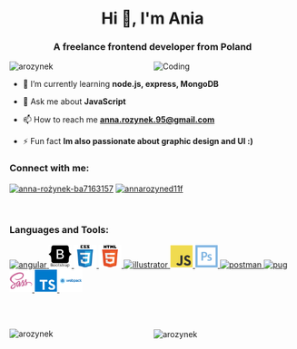 <h1 align="center">Hi 👋, I'm Ania</h1>
<h3 align="center">A freelance frontend developer from Poland</h3>
<img align="right" alt="Coding" width="250" src="https://img.freepik.com/free-vector/girl-working-from-her-laptop_75487-766.jpg?w=740&t=st=1684500959~exp=1684501559~hmac=02e20616edb72f913ec1e6034bb25c3b5734bba57c7913abf8fbd385c2692508)" alt="programmer" /> 


<p align="left"> <img src="https://komarev.com/ghpvc/?username=arozynek&label=Profile%20views&color=0e75b6&style=flat" alt="arozynek" /> </p>

- 🌱 I’m currently learning **node.js, express, MongoDB**

- 💬 Ask me about **JavaScript**

- 📫 How to reach me **anna.rozynek.95@gmail.com**

- ⚡ Fun fact **Im also passionate about graphic design and UI :)**

<h3 align="left">Connect with me:</h3>
<p align="left">
<a href="https://linkedin.com/in/anna-rożynek-ba7163157" target="blank"><img align="center" src="https://raw.githubusercontent.com/rahuldkjain/github-profile-readme-generator/master/src/images/icons/Social/linked-in-alt.svg" alt="anna-rożynek-ba7163157" height="30" width="40" /></a>
<a href="https://www.behance.net/annarozyned11f" target="blank"><img align="center" src="https://raw.githubusercontent.com/rahuldkjain/github-profile-readme-generator/master/src/images/icons/Social/behance.svg" alt="annarozyned11f" height="30" width="40" /></a>
</p>
<br>
<h3 align="left">Languages and Tools:</h3>
<p align="left"> <a href="https://angular.io" target="_blank" rel="noreferrer"> <img src="https://angular.io/assets/images/logos/angular/angular.svg" alt="angular" width="40" height="40"/> </a> <a href="https://getbootstrap.com" target="_blank" rel="noreferrer"> <img src="https://raw.githubusercontent.com/devicons/devicon/master/icons/bootstrap/bootstrap-plain-wordmark.svg" alt="bootstrap" width="40" height="40"/> </a> <a href="https://www.w3schools.com/css/" target="_blank" rel="noreferrer"> <img src="https://raw.githubusercontent.com/devicons/devicon/master/icons/css3/css3-original-wordmark.svg" alt="css3" width="40" height="40"/> </a> <a href="https://www.w3.org/html/" target="_blank" rel="noreferrer"> <img src="https://raw.githubusercontent.com/devicons/devicon/master/icons/html5/html5-original-wordmark.svg" alt="html5" width="40" height="40"/> </a> <a href="https://www.adobe.com/in/products/illustrator.html" target="_blank" rel="noreferrer"> <img src="https://www.vectorlogo.zone/logos/adobe_illustrator/adobe_illustrator-icon.svg" alt="illustrator" width="40" height="40"/> </a> <a href="https://developer.mozilla.org/en-US/docs/Web/JavaScript" target="_blank" rel="noreferrer"> <img src="https://raw.githubusercontent.com/devicons/devicon/master/icons/javascript/javascript-original.svg" alt="javascript" width="40" height="40"/> </a> <a href="https://www.photoshop.com/en" target="_blank" rel="noreferrer"> <img src="https://raw.githubusercontent.com/devicons/devicon/master/icons/photoshop/photoshop-line.svg" alt="photoshop" width="40" height="40"/> </a> <a href="https://postman.com" target="_blank" rel="noreferrer"> <img src="https://www.vectorlogo.zone/logos/getpostman/getpostman-icon.svg" alt="postman" width="40" height="40"/> </a> <a href="https://pugjs.org" target="_blank" rel="noreferrer"> <img src="https://cdn.worldvectorlogo.com/logos/pug.svg" alt="pug" width="40" height="40"/> </a> <a href="https://sass-lang.com" target="_blank" rel="noreferrer"> <img src="https://raw.githubusercontent.com/devicons/devicon/master/icons/sass/sass-original.svg" alt="sass" width="40" height="40"/> </a> <a href="https://www.typescriptlang.org/" target="_blank" rel="noreferrer"> <img src="https://raw.githubusercontent.com/devicons/devicon/master/icons/typescript/typescript-original.svg" alt="typescript" width="40" height="40"/> </a> <a href="https://webpack.js.org" target="_blank" rel="noreferrer"> <img src="https://raw.githubusercontent.com/devicons/devicon/d00d0969292a6569d45b06d3f350f463a0107b0d/icons/webpack/webpack-original-wordmark.svg" alt="webpack" width="40" height="40"/> </a> </p>

<br>
<br>
<div align="center">
<p><img align="left" height="180" src="https://github-readme-stats.vercel.app/api/top-langs?username=arozynek&show_icons=true&locale=en&layout=compact" alt="arozynek" /></p>
<p>&nbsp;<img align="center" height="180" src="https://github-readme-stats.vercel.app/api?username=arozynek&show_icons=true&locale=en" alt="arozynek" /></p>
</div>
<!-- <br>
<p><img align="left" src="https://github-readme-streak-stats.herokuapp.com/?user=arozynek&" alt="arozynek" /></p>
-->
